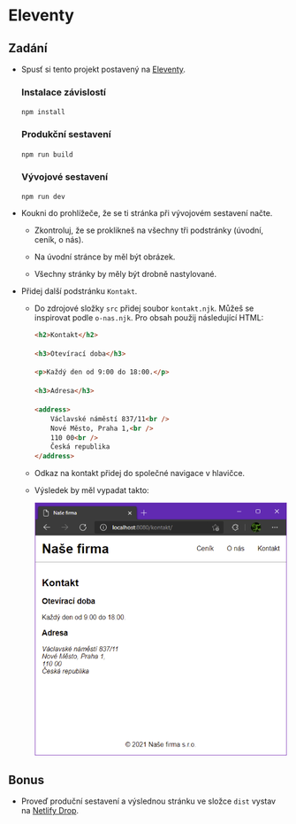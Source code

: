 # Eleventy

## Zadání

- Spusť si tento projekt postavený na [Eleventy](https://www.11ty.dev/).

  ### Instalace závislostí

  `npm install`

  ### Produkční sestavení

  `npm run build`

  ### Vývojové sestavení

  `npm run dev`

- Koukni do prohlížeče, že se ti stránka při vývojovém sestavení načte.

  - Zkontroluj, že se proklikneš na všechny tři podstránky (úvodní, ceník, o nás).

  - Na úvodní stránce by měl být obrázek.

  - Všechny stránky by měly být drobně nastylované.

- Přidej další podstránku `Kontakt`.

  - Do zdrojové složky `src` přidej soubor `kontakt.njk`. Můžeš se inspirovat podle `o-nas.njk`. Pro obsah použij následující HTML:

    ```html
    <h2>Kontakt</h2>

    <h3>Otevírací doba</h3>

    <p>Každý den od 9:00 do 18:00.</p>

    <h3>Adresa</h3>

    <address>
    	Václavské náměstí 837/11<br />
    	Nové Město, Praha 1,<br />
    	110 00<br />
    	Česká republika
    </address>
    ```

  - Odkaz na kontakt přidej do společné navigace v hlavičce.

  - Výsledek by měl vypadat takto:

    ![kontaktní stránka](zadani/kontakt.png)

## Bonus

- Proveď produční sestavení a výslednou stránku ve složce `dist` vystav na [Netlify Drop](https://app.netlify.com/drop).
